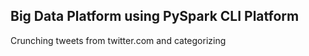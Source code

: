 ## Big Data Platform using PySpark CLI Platform

Crunching tweets from twitter.com and categorizing
